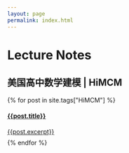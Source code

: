```yaml
---
layout: page
permalink: index.html
---
```

<head>
<link rel="stylesheet" type="text/css" href="Assets/css/Unified_Style.css">
</head>

# Lecture Notes
## 美国高中数学建模 | HiMCM

<div>
{% for post in site.tags["HiMCM"] %}
    <a href="{{site.baseurl}}{{ post.url }}">
        <div class="card">
            <div class="title_container">
                <h4>{{post.title}}</h4>
            </div>
            <div class="container">
                {{post.excerpt}}
            </div>
        </div>
    </a>
    <div style="width: 100%; height: 0.6em"></div>
{% endfor %}
</div>